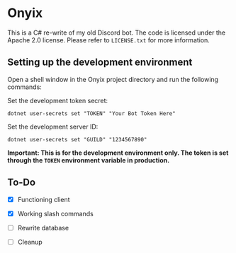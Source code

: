 # Onyix

This is a C# re-write of my old Discord bot. The code is licensed under the Apache 2.0 license. Please refer to `LICENSE.txt` for more information.

## Setting up the development environment

Open a shell window in the Onyix project directory and run the following commands:

Set the development token secret:

```shell
dotnet user-secrets set "TOKEN" "Your Bot Token Here"
```

Set the development server ID:

```shell
dotnet user-secrets set "GUILD" "1234567890"
```

**Important: This is for the development environment only. The token is set through the `TOKEN` environment variable in production.**

## To-Do

- [x] Functioning client

- [x] Working slash commands

- [ ] Rewrite database

- [ ] Cleanup
